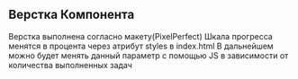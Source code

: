 ##  Верстка Компонента

Верстка выполнена согласно макету(PixelPerfect)
Шкала прогресса менятся в процента через атрибут styles в index.html
В дальнейшем можно будет менять данный параметр с помощью JS в зависимости от количества выполненных задач
